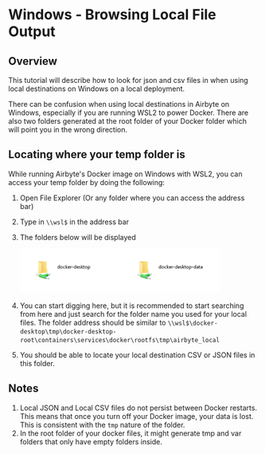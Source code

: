 # Windows - Browsing Local File Output

## Overview

This tutorial will describe how to look for json and csv files in when using local destinations on Windows on a local deployment.

There can be confusion when using local destinations in Airbyte on Windows, especially if you are running WSL2 to power Docker. There are also two folders generated at the root folder of your Docker folder which will point you in the wrong direction.

## Locating where your temp folder is

While running Airbyte's Docker image on Windows with WSL2, you can access your temp folder by doing the following:

1. Open File Explorer (Or any folder where you can access the address bar)
2. Type in `\\wsl$` in the address bar
3.  The folders below will be displayed

    ![](../.gitbook/assets/windows-wsl2-docker-folders.png)
4. You can start digging here, but it is recommended to start searching from here and just search for the folder name you used for your local files. The folder address should be similar to `\\wsl$\docker-desktop\tmp\docker-desktop-root\containers\services\docker\rootfs\tmp\airbyte_local`
5. You should be able to locate your local destination CSV or JSON files in this folder.

## Notes

1. Local JSON and Local CSV files do not persist between Docker restarts. This means that once you turn off your Docker image, your data is lost. This is consistent with the `tmp` nature of the folder.
2. In the root folder of your docker files, it might generate tmp and var folders that only have empty folders inside.
